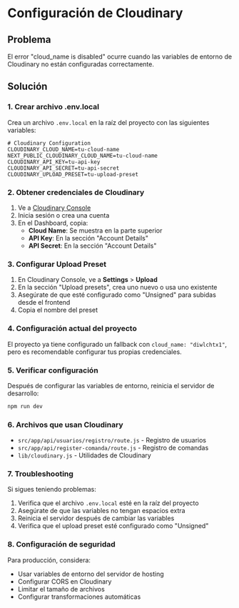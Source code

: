 # Configuración de Cloudinary

## Problema
El error "cloud_name is disabled" ocurre cuando las variables de entorno de Cloudinary no están configuradas correctamente.

## Solución

### 1. Crear archivo .env.local
Crea un archivo `.env.local` en la raíz del proyecto con las siguientes variables:

```env
# Cloudinary Configuration
CLOUDINARY_CLOUD_NAME=tu-cloud-name
NEXT_PUBLIC_CLOUDINARY_CLOUD_NAME=tu-cloud-name
CLOUDINARY_API_KEY=tu-api-key
CLOUDINARY_API_SECRET=tu-api-secret
CLOUDINARY_UPLOAD_PRESET=tu-upload-preset
```

### 2. Obtener credenciales de Cloudinary

1. Ve a [Cloudinary Console](https://console.cloudinary.com/)
2. Inicia sesión o crea una cuenta
3. En el Dashboard, copia:
   - **Cloud Name**: Se muestra en la parte superior
   - **API Key**: En la sección "Account Details"
   - **API Secret**: En la sección "Account Details"

### 3. Configurar Upload Preset

1. En Cloudinary Console, ve a **Settings** > **Upload**
2. En la sección "Upload presets", crea uno nuevo o usa uno existente
3. Asegúrate de que esté configurado como "Unsigned" para subidas desde el frontend
4. Copia el nombre del preset

### 4. Configuración actual del proyecto

El proyecto ya tiene configurado un fallback con `cloud_name: "diwlchtx1"`, pero es recomendable configurar tus propias credenciales.

### 5. Verificar configuración

Después de configurar las variables de entorno, reinicia el servidor de desarrollo:

```bash
npm run dev
```

### 6. Archivos que usan Cloudinary

- `src/app/api/usuarios/registro/route.js` - Registro de usuarios
- `src/app/api/register-comanda/route.js` - Registro de comandas
- `lib/cloudinary.js` - Utilidades de Cloudinary

### 7. Troubleshooting

Si sigues teniendo problemas:

1. Verifica que el archivo `.env.local` esté en la raíz del proyecto
2. Asegúrate de que las variables no tengan espacios extra
3. Reinicia el servidor después de cambiar las variables
4. Verifica que el upload preset esté configurado como "Unsigned"

### 8. Configuración de seguridad

Para producción, considera:
- Usar variables de entorno del servidor de hosting
- Configurar CORS en Cloudinary
- Limitar el tamaño de archivos
- Configurar transformaciones automáticas
